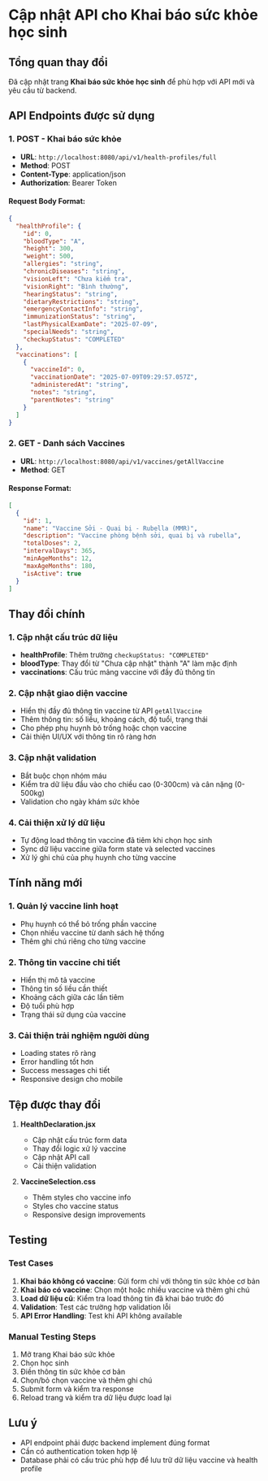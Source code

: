 # Cập nhật API cho Khai báo sức khỏe học sinh

## Tổng quan thay đổi

Đã cập nhật trang **Khai báo sức khỏe học sinh** để phù hợp với API mới và yêu cầu từ backend.

## API Endpoints được sử dụng

### 1. POST - Khai báo sức khỏe

- **URL**: `http://localhost:8080/api/v1/health-profiles/full`
- **Method**: POST
- **Content-Type**: application/json
- **Authorization**: Bearer Token

#### Request Body Format:

```json
{
  "healthProfile": {
    "id": 0,
    "bloodType": "A",
    "height": 300,
    "weight": 500,
    "allergies": "string",
    "chronicDiseases": "string",
    "visionLeft": "Chưa kiểm tra",
    "visionRight": "Bình thường",
    "hearingStatus": "string",
    "dietaryRestrictions": "string",
    "emergencyContactInfo": "string",
    "immunizationStatus": "string",
    "lastPhysicalExamDate": "2025-07-09",
    "specialNeeds": "string",
    "checkupStatus": "COMPLETED"
  },
  "vaccinations": [
    {
      "vaccineId": 0,
      "vaccinationDate": "2025-07-09T09:29:57.057Z",
      "administeredAt": "string",
      "notes": "string",
      "parentNotes": "string"
    }
  ]
}
```

### 2. GET - Danh sách Vaccines

- **URL**: `http://localhost:8080/api/v1/vaccines/getAllVaccine`
- **Method**: GET

#### Response Format:

```json
[
  {
    "id": 1,
    "name": "Vaccine Sởi - Quai bị - Rubella (MMR)",
    "description": "Vaccine phòng bệnh sởi, quai bị và rubella",
    "totalDoses": 2,
    "intervalDays": 365,
    "minAgeMonths": 12,
    "maxAgeMonths": 180,
    "isActive": true
  }
]
```

## Thay đổi chính

### 1. Cập nhật cấu trúc dữ liệu

- **healthProfile**: Thêm trường `checkupStatus: "COMPLETED"`
- **bloodType**: Thay đổi từ "Chưa cập nhật" thành "A" làm mặc định
- **vaccinations**: Cấu trúc mảng vaccine với đầy đủ thông tin

### 2. Cập nhật giao diện vaccine

- Hiển thị đầy đủ thông tin vaccine từ API `getAllVaccine`
- Thêm thông tin: số liều, khoảng cách, độ tuổi, trạng thái
- Cho phép phụ huynh bỏ trống hoặc chọn vaccine
- Cải thiện UI/UX với thông tin rõ ràng hơn

### 3. Cập nhật validation

- Bắt buộc chọn nhóm máu
- Kiểm tra dữ liệu đầu vào cho chiều cao (0-300cm) và cân nặng (0-500kg)
- Validation cho ngày khám sức khỏe

### 4. Cải thiện xử lý dữ liệu

- Tự động load thông tin vaccine đã tiêm khi chọn học sinh
- Sync dữ liệu vaccine giữa form state và selected vaccines
- Xử lý ghi chú của phụ huynh cho từng vaccine

## Tính năng mới

### 1. Quản lý vaccine linh hoạt

- Phụ huynh có thể bỏ trống phần vaccine
- Chọn nhiều vaccine từ danh sách hệ thống
- Thêm ghi chú riêng cho từng vaccine

### 2. Thông tin vaccine chi tiết

- Hiển thị mô tả vaccine
- Thông tin số liều cần thiết
- Khoảng cách giữa các lần tiêm
- Độ tuổi phù hợp
- Trạng thái sử dụng của vaccine

### 3. Cải thiện trải nghiệm người dùng

- Loading states rõ ràng
- Error handling tốt hơn
- Success messages chi tiết
- Responsive design cho mobile

## Tệp được thay đổi

1. **HealthDeclaration.jsx**

   - Cập nhật cấu trúc form data
   - Thay đổi logic xử lý vaccine
   - Cập nhật API call
   - Cải thiện validation

2. **VaccineSelection.css**
   - Thêm styles cho vaccine info
   - Styles cho vaccine status
   - Responsive design improvements

## Testing

### Test Cases

1. **Khai báo không có vaccine**: Gửi form chỉ với thông tin sức khỏe cơ bản
2. **Khai báo có vaccine**: Chọn một hoặc nhiều vaccine và thêm ghi chú
3. **Load dữ liệu cũ**: Kiểm tra load thông tin đã khai báo trước đó
4. **Validation**: Test các trường hợp validation lỗi
5. **API Error Handling**: Test khi API không available

### Manual Testing Steps

1. Mở trang Khai báo sức khỏe
2. Chọn học sinh
3. Điền thông tin sức khỏe cơ bản
4. Chọn/bỏ chọn vaccine và thêm ghi chú
5. Submit form và kiểm tra response
6. Reload trang và kiểm tra dữ liệu được load lại

## Lưu ý

- API endpoint phải được backend implement đúng format
- Cần có authentication token hợp lệ
- Database phải có cấu trúc phù hợp để lưu trữ dữ liệu vaccine và health profile
